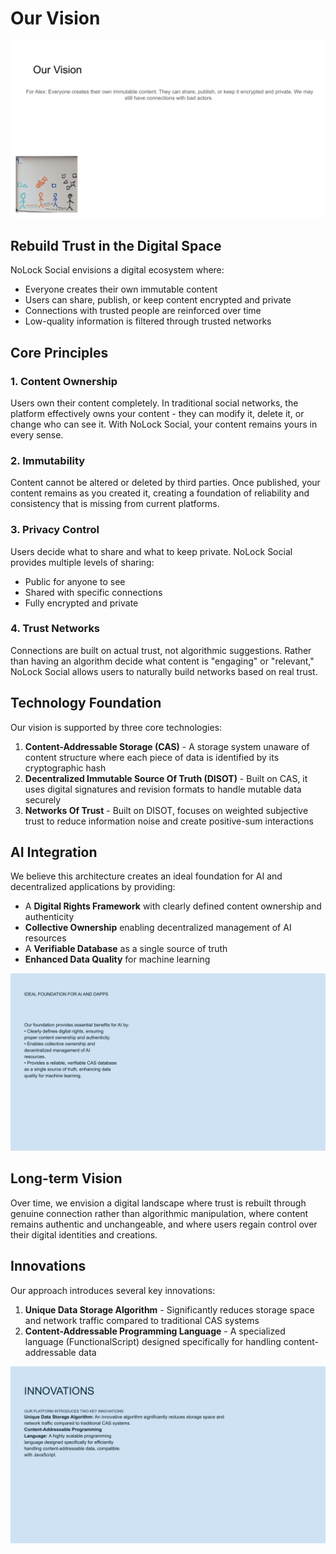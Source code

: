 # Our Vision

![Our Vision](../assets/pdf_images/page_5.png)

## Rebuild Trust in the Digital Space

NoLock Social envisions a digital ecosystem where:

- Everyone creates their own immutable content
- Users can share, publish, or keep content encrypted and private
- Connections with trusted people are reinforced over time
- Low-quality information is filtered through trusted networks

## Core Principles

### 1. Content Ownership

Users own their content completely. In traditional social networks, the platform effectively owns your content - they can modify it, delete it, or change who can see it. With NoLock Social, your content remains yours in every sense.

### 2. Immutability

Content cannot be altered or deleted by third parties. Once published, your content remains as you created it, creating a foundation of reliability and consistency that is missing from current platforms.

### 3. Privacy Control

Users decide what to share and what to keep private. NoLock Social provides multiple levels of sharing:
- Public for anyone to see
- Shared with specific connections
- Fully encrypted and private

### 4. Trust Networks

Connections are built on actual trust, not algorithmic suggestions. Rather than having an algorithm decide what content is "engaging" or "relevant," NoLock Social allows users to naturally build networks based on real trust.

## Technology Foundation

Our vision is supported by three core technologies:

1. **Content-Addressable Storage (CAS)** - A storage system unaware of content structure where each piece of data is identified by its cryptographic hash
2. **Decentralized Immutable Source Of Truth (DISOT)** - Built on CAS, it uses digital signatures and revision formats to handle mutable data securely
3. **Networks Of Trust** - Built on DISOT, focuses on weighted subjective trust to reduce information noise and create positive-sum interactions

## AI Integration

We believe this architecture creates an ideal foundation for AI and decentralized applications by providing:

- A **Digital Rights Framework** with clearly defined content ownership and authenticity
- **Collective Ownership** enabling decentralized management of AI resources
- A **Verifiable Database** as a single source of truth
- **Enhanced Data Quality** for machine learning

![AI Foundation](../assets/pdf_images/page_15.png)

## Long-term Vision

Over time, we envision a digital landscape where trust is rebuilt through genuine connection rather than algorithmic manipulation, where content remains authentic and unchangeable, and where users regain control over their digital identities and creations.

## Innovations

Our approach introduces several key innovations:

1. **Unique Data Storage Algorithm** - Significantly reduces storage space and network traffic compared to traditional CAS systems
2. **Content-Addressable Programming Language** - A specialized language (FunctionalScript) designed specifically for handling content-addressable data

![Innovations](../assets/pdf_images/page_19.png)
